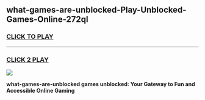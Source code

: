 
## what-games-are-unblocked-Play-Unblocked-Games-Online-272ql
<h3>
<a href="https://premium76.site?title=what-games-are-unblocked&ref=24A">CLICK TO PLAY</a></h3>
<hr>

<h3>
<a href="https://premium76.site?title=what-games-are-unblocked&ref=24A">CLICK 2 PLAY</a>
  
</h3>

<a href="https://premium76.site?title=what-games-are-unblocked&ref=24A"><img src="https://clearcache.store/games.png"></a>


**what-games-are-unblocked games unblocked: Your Gateway to Fun and Accessible Online Gaming**
